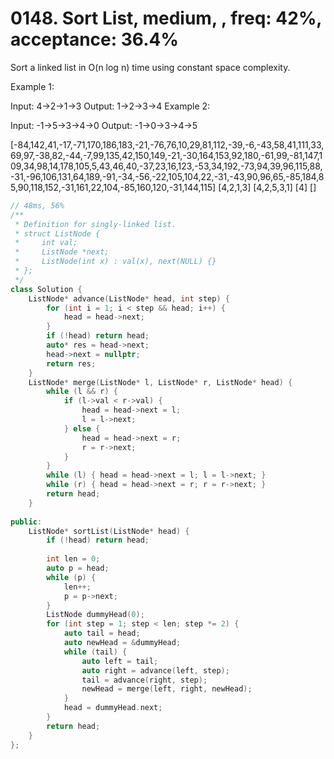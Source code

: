 # 0148. Sort List, medium, , freq: 42%, acceptance: 36.4%

Sort a linked list in O(n log n) time using constant space complexity.

Example 1:

Input: 4->2->1->3
Output: 1->2->3->4
Example 2:

Input: -1->5->3->4->0
Output: -1->0->3->4->5

[-84,142,41,-17,-71,170,186,183,-21,-76,76,10,29,81,112,-39,-6,-43,58,41,111,33,69,97,-38,82,-44,-7,99,135,42,150,149,-21,-30,164,153,92,180,-61,99,-81,147,109,34,98,14,178,105,5,43,46,40,-37,23,16,123,-53,34,192,-73,94,39,96,115,88,-31,-96,106,131,64,189,-91,-34,-56,-22,105,104,22,-31,-43,90,96,65,-85,184,85,90,118,152,-31,161,22,104,-85,160,120,-31,144,115]
[4,2,1,3]
[4,2,5,3,1]
[4]
[]

```c++
// 48ms, 56% 
/**
 * Definition for singly-linked list.
 * struct ListNode {
 *     int val;
 *     ListNode *next;
 *     ListNode(int x) : val(x), next(NULL) {}
 * };
 */
class Solution {
    ListNode* advance(ListNode* head, int step) {
        for (int i = 1; i < step && head; i++) {
            head = head->next;
        }
        if (!head) return head;
        auto* res = head->next;
        head->next = nullptr;
        return res;
    }
    ListNode* merge(ListNode* l, ListNode* r, ListNode* head) {
        while (l && r) {
            if (l->val < r->val) {
                head = head->next = l;
                l = l->next;
            } else {
                head = head->next = r;
                r = r->next;
            }
        }
        while (l) { head = head->next = l; l = l->next; }
        while (r) { head = head->next = r; r = r->next; }
        return head;
    }
    
public:
    ListNode* sortList(ListNode* head) {
        if (!head) return head;
        
        int len = 0;
        auto p = head;
        while (p) {
            len++;
            p = p->next;
        }
        ListNode dummyHead(0);
        for (int step = 1; step < len; step *= 2) {
            auto tail = head;
            auto newHead = &dummyHead;
            while (tail) {
                auto left = tail;
                auto right = advance(left, step);
                tail = advance(right, step);
                newHead = merge(left, right, newHead);
            }
            head = dummyHead.next;
        }
        return head;
    }
};

```
